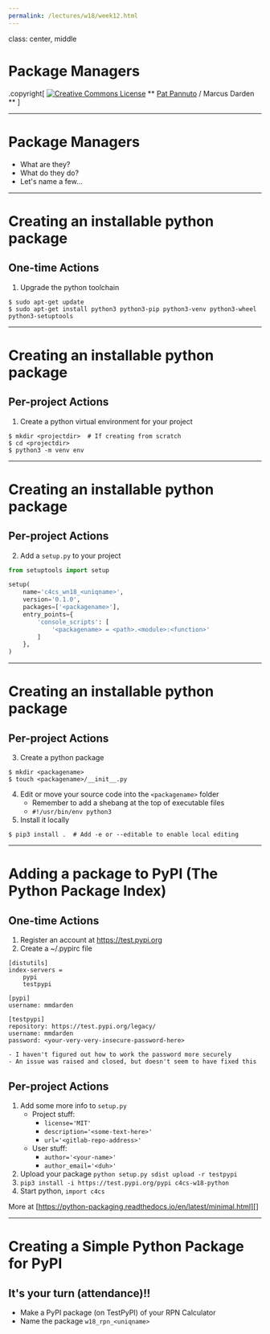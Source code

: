 ```yaml
---
permalink: /lectures/w18/week12.html
---
```


class: center, middle

# Package Managers

.copyright[
<a rel="license" href="http://creativecommons.org/licenses/by/4.0/"><img alt="Creative Commons License" style="border-width:0" src="https://i.creativecommons.org/l/by/4.0/88x31.png" /></a>
** [Pat Pannuto](http://patpannuto.com) / Marcus Darden **
]


---


# Package Managers

* What are they?
* What do they do?
* Let's name a few...


---


# Creating an installable python package

## One-time Actions

1. Upgrade the python toolchain
```console
$ sudo apt-get update
$ sudo apt-get install python3 python3-pip python3-venv python3-wheel python3-setuptools
```



---


# Creating an installable python package

## Per-project Actions

1. Create a python virtual environment for your project
```console
$ mkdir <projectdir>  # If creating from scratch
$ cd <projectdir>
$ python3 -m venv env
```


---


# Creating an installable python package

## Per-project Actions

2. Add a `setup.py` to your project

```python
from setuptools import setup

setup(
    name='c4cs_wn18_<uniqname>',
    version='0.1.0',
    packages=['<packagename>'],
    entry_points={
        'console_scripts': [
            '<packagename> = <path>.<module>:<function>'
        ]
    },
)
```


---


# Creating an installable python package

## Per-project Actions

3. Create a python package
```console
$ mkdir <packagename>
$ touch <packagename>/__init__.py
```

4. Edit or move your source code into the `<packagename>` folder
    - Remember to add a shebang at the top of executable files
    - `#!/usr/bin/env python3`
5. Install it locally
```console
$ pip3 install .  # Add -e or --editable to enable local editing
```


---


# Adding a package to PyPI (The Python Package Index)

## One-time Actions

1. Register an account at https://test.pypi.org
2. Create a ~/.pypirc file
```
[distutils]
index-servers =
    pypi
    testpypi

[pypi]
username: mmdarden

[testpypi]
repository: https://test.pypi.org/legacy/
username: mmdarden
password: <your-very-very-insecure-password-here>
```
    - I haven't figured out how to work the password more securely
    - An issue was raised and closed, but doesn't seem to have fixed this

## Per-project Actions

1. Add some more info to `setup.py`
    - Project stuff:
        - `license='MIT'`
        - `description='<some-text-here>'`
        - `url='<gitlab-repo-address>'`
    - User stuff:
        - `author='<your-name>'`
        - `author_email='<duh>'`
2. Upload your package `python setup.py sdist upload -r testpypi`
3. `pip3 install -i https://test.pypi.org/pypi c4cs-w18-python`
4. Start python, `import c4cs`

More at [https://python-packaging.readthedocs.io/en/latest/minimal.html][]


---


# Creating a Simple Python Package for PyPI

## It's your turn (attendance)!!

* Make a PyPI package (on TestPyPI) of your RPN Calculator
* Name the package `w18_rpn_<uniqname>`
